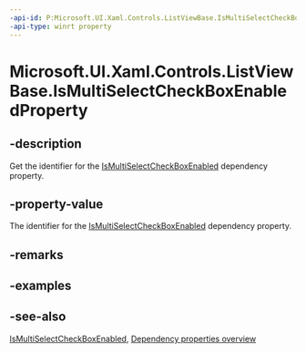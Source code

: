 ```yaml
---
-api-id: P:Microsoft.UI.Xaml.Controls.ListViewBase.IsMultiSelectCheckBoxEnabledProperty
-api-type: winrt property
---
```


<!-- Property syntax
public Windows.UI.Xaml.DependencyProperty IsMultiSelectCheckBoxEnabledProperty { get; }
-->

# Microsoft.UI.Xaml.Controls.ListViewBase.IsMultiSelectCheckBoxEnabledProperty

## -description
Get the identifier for the [IsMultiSelectCheckBoxEnabled](listviewbase_ismultiselectcheckboxenabled.md) dependency property.

## -property-value
The identifier for the [IsMultiSelectCheckBoxEnabled](listviewbase_ismultiselectcheckboxenabled.md) dependency property.

## -remarks

## -examples

## -see-also
[IsMultiSelectCheckBoxEnabled](listviewbase_ismultiselectcheckboxenabled.md), [Dependency properties overview](/windows/uwp/xaml-platform/dependency-properties-overview)
